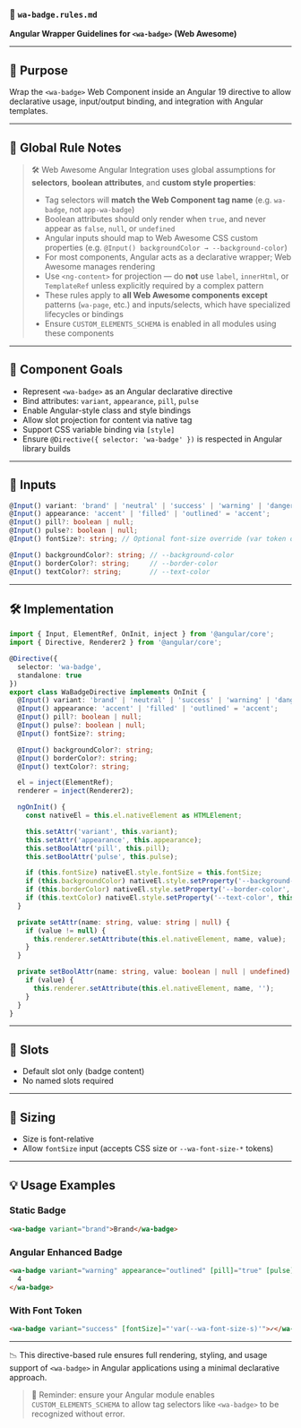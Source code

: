### 📘 `wa-badge.rules.md`

**Angular Wrapper Guidelines for `<wa-badge>` (Web Awesome)**

---

## 📝 Purpose

Wrap the `<wa-badge>` Web Component inside an Angular 19 directive to allow declarative usage, input/output binding, and integration with Angular templates.

---

## 🧹 Global Rule Notes

> 🛠️ Web Awesome Angular Integration uses global assumptions for **selectors**, **boolean attributes**, and **custom style properties**:
>
> * Tag selectors will **match the Web Component tag name** (e.g. `wa-badge`, not `app-wa-badge`)
> * Boolean attributes should only render when `true`, and never appear as `false`, `null`, or `undefined`
> * Angular inputs should map to Web Awesome CSS custom properties (e.g. `@Input() backgroundColor → --background-color`)
> * For most components, Angular acts as a declarative wrapper; Web Awesome manages rendering
> * Use `<ng-content>` for projection — do **not** use `label`, `innerHtml`, or `TemplateRef` unless explicitly required by a complex pattern
> * These rules apply to **all Web Awesome components except** patterns (`wa-page`, etc.) and inputs/selects, which have specialized lifecycles or bindings
> * Ensure `CUSTOM_ELEMENTS_SCHEMA` is enabled in all modules using these components

---

## 🎯 Component Goals

* Represent `<wa-badge>` as an Angular declarative directive
* Bind attributes: `variant`, `appearance`, `pill`, `pulse`
* Enable Angular-style class and style bindings
* Allow slot projection for content via native tag
* Support CSS variable binding via `[style]`
* Ensure `@Directive({ selector: 'wa-badge' })` is respected in Angular library builds

---

## 🔧 Inputs

```ts
@Input() variant: 'brand' | 'neutral' | 'success' | 'warning' | 'danger' | 'inherit' = 'inherit';
@Input() appearance: 'accent' | 'filled' | 'outlined' = 'accent';
@Input() pill?: boolean | null;
@Input() pulse?: boolean | null;
@Input() fontSize?: string; // Optional font-size override (var token or fixed size)

@Input() backgroundColor?: string; // --background-color
@Input() borderColor?: string;     // --border-color
@Input() textColor?: string;       // --text-color
```

---

## 🛠️ Implementation

```ts
import { Input, ElementRef, OnInit, inject } from '@angular/core';
import { Directive, Renderer2 } from '@angular/core';

@Directive({
  selector: 'wa-badge',
  standalone: true
})
export class WaBadgeDirective implements OnInit {
  @Input() variant: 'brand' | 'neutral' | 'success' | 'warning' | 'danger' | 'inherit' = 'inherit';
  @Input() appearance: 'accent' | 'filled' | 'outlined' = 'accent';
  @Input() pill?: boolean | null;
  @Input() pulse?: boolean | null;
  @Input() fontSize?: string;

  @Input() backgroundColor?: string;
  @Input() borderColor?: string;
  @Input() textColor?: string;

  el = inject(ElementRef);
  renderer = inject(Renderer2);

  ngOnInit() {
    const nativeEl = this.el.nativeElement as HTMLElement;

    this.setAttr('variant', this.variant);
    this.setAttr('appearance', this.appearance);
    this.setBoolAttr('pill', this.pill);
    this.setBoolAttr('pulse', this.pulse);

    if (this.fontSize) nativeEl.style.fontSize = this.fontSize;
    if (this.backgroundColor) nativeEl.style.setProperty('--background-color', this.backgroundColor);
    if (this.borderColor) nativeEl.style.setProperty('--border-color', this.borderColor);
    if (this.textColor) nativeEl.style.setProperty('--text-color', this.textColor);
  }

  private setAttr(name: string, value: string | null) {
    if (value != null) {
      this.renderer.setAttribute(this.el.nativeElement, name, value);
    }
  }

  private setBoolAttr(name: string, value: boolean | null | undefined) {
    if (value) {
      this.renderer.setAttribute(this.el.nativeElement, name, '');
    }
  }
}
```

---

## 💏 Slots

* Default slot only (badge content)
* No named slots required

---

## 📏 Sizing

* Size is font-relative
* Allow `fontSize` input (accepts CSS size or `--wa-font-size-*` tokens)

---

## 💡 Usage Examples

### Static Badge

```html
<wa-badge variant="brand">Brand</wa-badge>
```

### Angular Enhanced Badge

```html
<wa-badge variant="warning" appearance="outlined" [pill]="true" [pulse]="true" [textColor]="'red'">
  4
</wa-badge>
```

### With Font Token

```html
<wa-badge variant="success" [fontSize]="'var(--wa-font-size-s)'">✓</wa-badge>
```

---

📉 This directive-based rule ensures full rendering, styling, and usage support of `<wa-badge>` in Angular applications using a minimal declarative approach.

> 📌 Reminder: ensure your Angular module enables `CUSTOM_ELEMENTS_SCHEMA` to allow tag selectors like `<wa-badge>` to be recognized without error.
